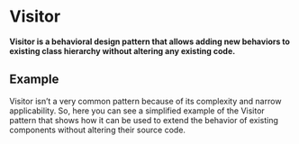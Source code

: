 # Visitor

**Visitor is a behavioral design pattern that allows adding new behaviors to existing class hierarchy without altering any existing code.**

## Example

Visitor isn’t a very common pattern because of its complexity and narrow applicability. So, here you can see a simplified example of the Visitor pattern that shows how it can be used to extend the behavior of existing components without altering their source code.